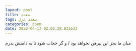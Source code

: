 ```yaml
---
layout: post
title: سعدی
tags: سعدی غزل
categories: poem
date: 2022-06-13 02:03:28.835532
---
```


میان ما بجز این پیرهن نخواهد بود / و گر حجاب شود تا به دامنش بدرم
